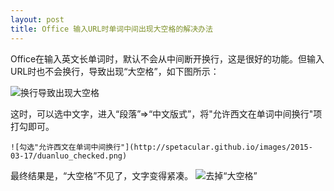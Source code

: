 ```yaml
---
layout: post
title: Office 输入URL时单词中间出现大空格的解决办法
---
```

Office在输入英文长单词时，默认不会从中间断开换行，这是很好的功能。但输入URL时也不会换行，导致出现“大空格”，如下图所示：

   ![换行导致出现大空格](http://spetacular.github.io/images/2015-03-17/big_space.png)

这时，可以选中文字，进入“段落”=>“中文版式”，将"允许西文在单词中间换行"项打勾即可。

	![勾选"允许西文在单词中间换行"](http://spetacular.github.io/images/2015-03-17/duanluo_checked.png)
  
 最终结果是，“大空格”不见了，文字变得紧凑。
 ![去掉“大空格”](http://spetacular.github.io/images/2015-03-17/no_big_space.png)